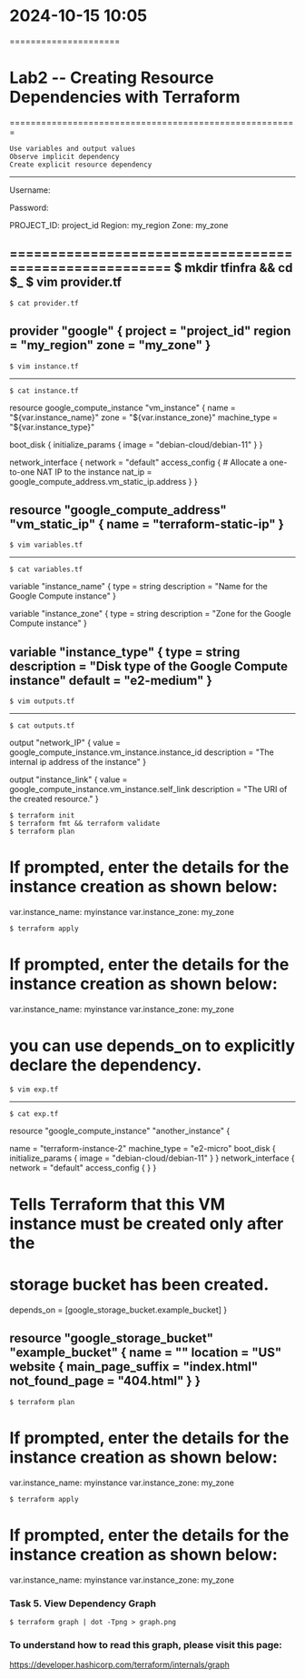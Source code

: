 # 2024-10-15    10:05
=====================

# Lab2 -- Creating Resource Dependencies with Terraform 
=======================================================

    Use variables and output values
    Observe implicit dependency
    Create explicit resource dependency

-----
Username:
    
Password:
    
PROJECT_ID:
    project_id
Region:
    my_region
Zone:
    my_zone

=======================================================
    $ mkdir tfinfra && cd $_
    $ vim provider.tf
---------------------------------------------
    $ cat provider.tf
provider "google" {
  project = "project_id"
  region  = "my_region"
  zone    = "my_zone"
}
---------------------------------------------

    $ vim instance.tf
---------------------------------------------
    $ cat instance.tf
resource google_compute_instance "vm_instance" {
name         = "${var.instance_name}"
zone         = "${var.instance_zone}"
machine_type = "${var.instance_type}"

boot_disk {
  initialize_params {
    image = "debian-cloud/debian-11"
  }
}

network_interface {
  network = "default"
  access_config {
    # Allocate a one-to-one NAT IP to the instance
    nat_ip = google_compute_address.vm_static_ip.address
  }
}

resource "google_compute_address" "vm_static_ip" {
  name = "terraform-static-ip"
}
---------------------------------------------

    $ vim variables.tf
---------------------------------------------
    $ cat variables.tf
variable "instance_name" {
  type        = string
  description = "Name for the Google Compute instance"
}

variable "instance_zone" {
  type        = string
  description = "Zone for the Google Compute instance"
}

variable "instance_type" {
  type        = string
  description = "Disk type of the Google Compute instance"
  default     = "e2-medium"
}
---------------------------------------------

    $ vim outputs.tf
---------------------------------------------
    $ cat outputs.tf
output "network_IP" {
  value = google_compute_instance.vm_instance.instance_id
  description = "The internal ip address of the instance"
}

output "instance_link" {
  value = google_compute_instance.vm_instance.self_link
  description = "The URI of the created resource."
}



    $ terraform init
    $ terraform fmt && terraform validate
    $ terraform plan
# If prompted, enter the details for the instance creation as shown below:
var.instance_name: myinstance
var.instance_zone: my_zone

    $ terraform apply

# If prompted, enter the details for the instance creation as shown below:
var.instance_name: myinstance
var.instance_zone: my_zone


# you can use depends_on to explicitly declare the dependency.

    $ vim exp.tf
---------------------------------------------
    $ cat exp.tf
resource "google_compute_instance" "another_instance" {

  name         = "terraform-instance-2"
  machine_type = "e2-micro"
  boot_disk {
    initialize_params {
      image = "debian-cloud/debian-11"
    }
  }
  network_interface {
    network = "default"
    access_config {
    }
  }
  # Tells Terraform that this VM instance must be created only after the
  # storage bucket has been created.
  depends_on = [google_storage_bucket.example_bucket]
}

resource "google_storage_bucket" "example_bucket" {
  name     = "<UNIQUE-BUCKET-NAME>"
  location = "US"
  website {
    main_page_suffix = "index.html"
    not_found_page   = "404.html"
  }
}
---------------------------------------------


    $ terraform plan
# If prompted, enter the details for the instance creation as shown below:
var.instance_name: myinstance
var.instance_zone: my_zone

    $ terraform apply
# If prompted, enter the details for the instance creation as shown below:
var.instance_name: myinstance
var.instance_zone: my_zone


### Task 5. View Dependency Graph
    $ terraform graph | dot -Tpng > graph.png



### To understand how to read this graph, please visit this page:
https://developer.hashicorp.com/terraform/internals/graph